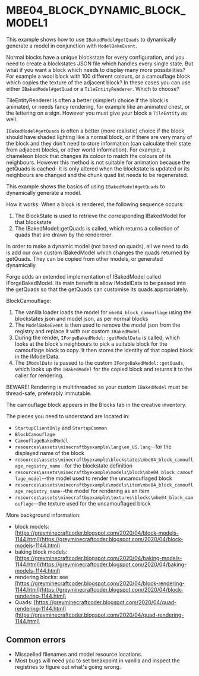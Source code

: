 # MBE04_BLOCK_DYNAMIC_BLOCK_MODEL1

This example shows how to use `IBakedModel#getQuads` to dynamically generate a model in conjunction with `ModelBakeEvent`.

Normal blocks have a unique blockstate for every configuration, and you need to create a blockstates JSON file which handles every single state. But what if you want a block which needs to display many more possibilities? For example a wool block with 100 different colours, or a camouflage block which copies the texture of the adjacent block? In these cases you can use either `IBakedModel#getQuad` or a `TileEntityRenderer`. Which to choose?

TileEntityRenderer is often a better (simpler!) choice if the block is animated, or needs fancy rendering, for example like an animated chest, or the lettering on a sign.  However you must give your block a `TileEntity` as well.<br>

`IBakedModel#getQuads` is often a better (more realistic) choice if the block should have shaded lighting like a normal block, or if there are very many of the block and they don't need to store information (can calculate their state from adjacent blocks, or other world information). For example, a chameleon block that changes its colour to match the colours of its neighbours.  However this method is not suitable for animation because the getQuads is cached- it is only altered when the blockstate is updated or its neighbours are changed and the chunk quad list needs to be regenerated. 

This example shows the basics of using `IBakedModel#getQuads` to dynamically generate a model.

How it works:
When a block is rendered, the following sequence occurs:
1) The BlockState is used to retrieve the corresponding IBakedModel for that blockstate
2) The IBakedModel::getQuads is called, which returns a collection of quads that are drawn by the rendererer

In order to make a dynamic model (not based on quads), all we need to do is add our own custom IBakedModel which changes the quads returned by getQuads.  They can be copied from other models, or generated dynamically.

Forge adds an extended implementation of IBakedModel called IForgeBakedModel.  Its main benefit is allow IModelData to be passed into the getQuads so that the getQuads can customise its quads appropriately.

BlockCamouflage:
1. The vanilla loader loads the model for `mbe04_block_camouflage` using the blockstates json and model json, as per normal blocks
1. The `ModelBakeEvent` is then used to remove the model json from the registry and replace it with our custom `IBakedModel`.
1. During the render, `IForgeBakedModel::getModelData` is called, which looks at the block's neighbours to pick a suitable block for the camouflage block to copy.  It then stores the identity of that copied block in the IModelData.
1. The `IModelData` is passed to the custom `IForgeBakedModel::getQuads`, which looks up the `IBakedModel` for the copied block and returns it to the caller for rendering.

BEWARE! Rendering is multithreaded so your custom `IBakedModel` must be thread-safe, preferably immutable.

The camouflage block appears in the Blocks tab in the creative inventory.

The pieces you need to understand are located in:

* `StartupClientOnly` and `StartupCommon`
* `BlockCamouflage`
* `CamouflageBakedModel`
* `resources\assets\minecraftbyexample\lang\en_US.lang`--for the displayed name of the block
* `resources\assets\minecraftbyexample\blockstates\mbe04_block_camouflage_registry_name`--for the blockstate definition
* `resources\assets\minecraftbyexample\models\block\mbe04_block_camouflage_model`--the model used to render the uncamouflaged block
* `resources\assets\minecraftbyexample\models\item\mbe04_block_camouflage_registry_name`--the model for rendering as an item
* `resources\assets\minecraftbyexample\textures\blocks\mbe04_block_camouflage`--the texture used for the uncamouflaged block

More background information:

* block models: [https://greyminecraftcoder.blogspot.com/2020/04/block-models-1144.html](https://greyminecraftcoder.blogspot.com/2020/04/block-models-1144.html)
* baking block models: [https://greyminecraftcoder.blogspot.com/2020/04/baking-models-1144.html](https://greyminecraftcoder.blogspot.com/2020/04/baking-models-1144.html)
* rendering blocks: see [https://greyminecraftcoder.blogspot.com/2020/04/block-rendering-1144.html](https://greyminecraftcoder.blogspot.com/2020/04/block-rendering-1144.html)
* Quads: [https://greyminecraftcoder.blogspot.com/2020/04/quad-rendering-1144.html](https://greyminecraftcoder.blogspot.com/2020/04/quad-rendering-1144.html) 

## Common errors

* Misspelled filenames and model resource locations.
* Most bugs will need you to set breakpoint in vanilla and inspect the registries to figure out what's going wrong.

